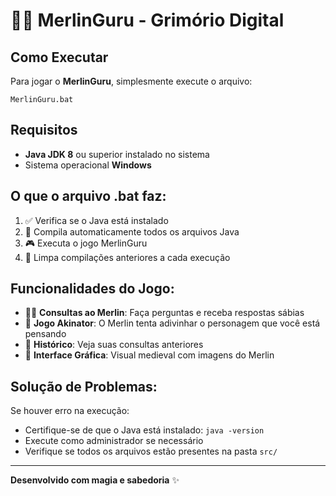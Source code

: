 # 🧙‍♂️ MerlinGuru - Grimório Digital

## Como Executar

Para jogar o **MerlinGuru**, simplesmente execute o arquivo:

```
MerlinGuru.bat
```

## Requisitos

- **Java JDK 8** ou superior instalado no sistema
- Sistema operacional **Windows**

## O que o arquivo .bat faz:

1. ✅ Verifica se o Java está instalado
2. 🔮 Compila automaticamente todos os arquivos Java
3. 🎮 Executa o jogo MerlinGuru
4. 🧹 Limpa compilações anteriores a cada execução

## Funcionalidades do Jogo:

- 🧙‍♂️ **Consultas ao Merlin**: Faça perguntas e receba respostas sábias
- 🧠 **Jogo Akinator**: O Merlin tenta adivinhar o personagem que você está pensando
- 📜 **Histórico**: Veja suas consultas anteriores
- 🎨 **Interface Gráfica**: Visual medieval com imagens do Merlin

## Solução de Problemas:

Se houver erro na execução:
- Certifique-se de que o Java está instalado: `java -version`
- Execute como administrador se necessário
- Verifique se todos os arquivos estão presentes na pasta `src/`

---

**Desenvolvido com magia e sabedoria** ✨
